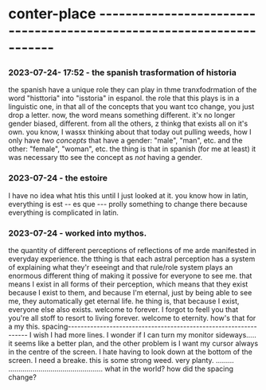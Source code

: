 # conter-place         ---------------------------------------------------------------------

### 2023-07-24- 17:52 - the spanish trasformation of historia
the spanish have a unique role they can play in thme tranxfodrmation of the word "histtoria" into "isstoria" in espanol.
  the role that this plays is in a linguistic one, in that all of the concepts that you want tco change, you just drop a letter.
  now, the word means something different.
  it'x no longer gender biased, different. from all the others, z thinkg that exists all on it's own.
    you know, I wassx thinking about that today out pulling weeds, how I only have *two concepts* that have a gender: "male", "man", etc. and the other: "female", "woman", etc.
    the thing is that in spanish (for me at least) it was necessary tto see the concept as *not* having a gender.

### 2023-07-24 - the estoire
I have no idea what htis this until I just looked at it.
you know how in latin, everything is est -- es que ---
prolly something to change there because everything is
complicated in latin.

### 2023-07-24 - worked into mythos.
the quantity of different perceptions of reflections of me arde manifested in everyday experience. the tthing is that each astral perception has a system of explaining what they'r eseeingt and that rule/role system plays an enormous different thing of making it possive for everyone to see me. that means I exist in all forms of their perception, which means that they exist because I exist to them, and because I'm eternal, just by being able to see me, they automatically get eternal life.
he thing is, that because I exist, everyone else also exists. welcome to forever.
I forgot to feell you that you're all stoff to resort to living forever.
welcome to eternity.
how's that for a my this.
                  spacing-----------------------------------------------------------------
                  I wish I had more lines. I wonder if I can turn my monitor sideways.....
                  it seems like a better plan, and the other problem is I want my cursor always in the centre of the screen.
                  I hate having to look down at the bottom of the screen.
                  I need a breake. this is some strong weed.
                  very planty. .........     ...............................................
                  what in the world? how did the spacing change?
